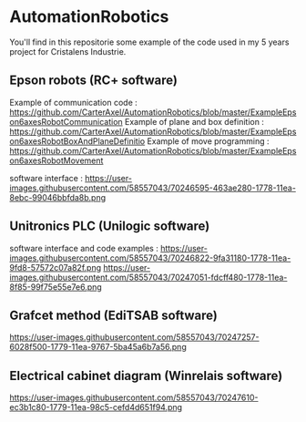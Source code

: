 # AutomationRobotics

You'll find in this repositorie some example of the code used in my 5 years project for Cristalens Industrie.


Epson robots (RC+ software)
---------------------------

Example of communication code : https://github.com/CarterAxel/AutomationRobotics/blob/master/ExampleEpson6axesRobotCommunication
Example of plane and box definition : https://github.com/CarterAxel/AutomationRobotics/blob/master/ExampleEpson6axesRobotBoxAndPlaneDefinitio
Example of move programming : https://github.com/CarterAxel/AutomationRobotics/blob/master/ExampleEpson6axesRobotMovement

software interface : https://user-images.githubusercontent.com/58557043/70246595-463ae280-1778-11ea-8ebc-99046bbfda8b.png



Unitronics PLC (Unilogic software)
----------------------------------
software interface and code examples :
  https://user-images.githubusercontent.com/58557043/70246822-9fa31180-1778-11ea-9fd8-57572c07a82f.png
  https://user-images.githubusercontent.com/58557043/70247051-fdcff480-1778-11ea-8f85-99f75e55e7e6.png



Grafcet method (EdiTSAB software)
---------------------------------
  https://user-images.githubusercontent.com/58557043/70247257-6028f500-1779-11ea-9767-5ba45a6b7a56.png
  

Electrical cabinet diagram (Winrelais software)
-----------------------------------------------
  https://user-images.githubusercontent.com/58557043/70247610-ec3b1c80-1779-11ea-98c5-cefd4d651f94.png
